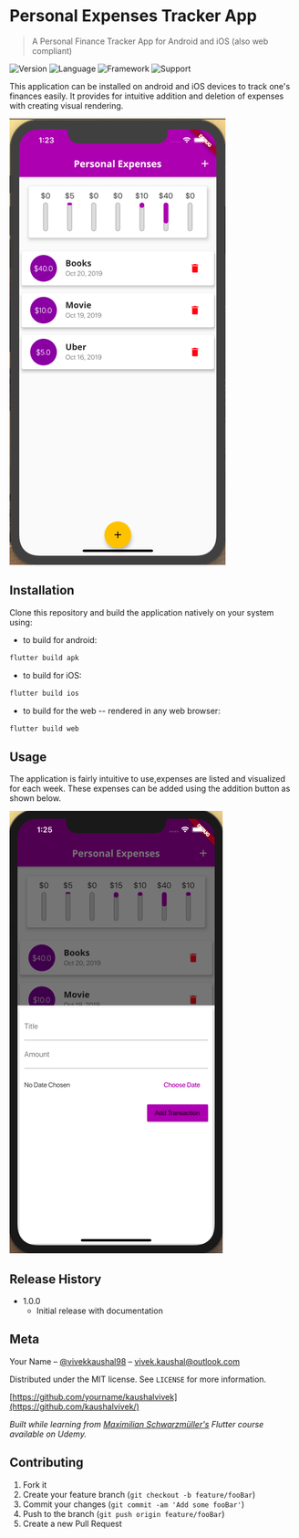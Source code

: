 # Personal Expenses Tracker App
> A Personal Finance Tracker App for Android and iOS (also web compliant)

![Version](https://img.shields.io/badge/version-1.0.0-brightgreen)
![Language](https://img.shields.io/badge/Language-Dart-orange)
![Framework](https://img.shields.io/badge/Framework-Flutter-blue)
![Support](https://img.shields.io/badge/Support-Issue%20Based-red)

This application can be installed on android and iOS devices to track one's finances easily. It provides for intuitive addition and deletion of expenses with creating visual rendering.

![](images/app.png)

## Installation

Clone this repository and build the application natively on your system using:  

- to build for android:
```sh
flutter build apk
```
- to build for iOS:
```sh
flutter build ios
```
- to build for the web -- rendered in any web browser:
```sh
flutter build web
```

## Usage

The application is fairly intuitive to use,expenses are listed and visualized for each week. These expenses can be added using the addition button as shown below.

![](images/transaction_add.png)

## Release History

* 1.0.0
    * Initial release with documentation

## Meta

Your Name – [@vivekkaushal98](https://twitter.com/vivekkaushal98) – vivek.kaushal@outlook.com

Distributed under the MIT license. See ``LICENSE`` for more information.

[https://github.com/yourname/kaushalvivek](https://github.com/kaushalvivek/)

*Built while learning from [Maximilian Schwarzmüller's](https://twitter.com/maxedapps) Flutter course available on Udemy.*

## Contributing

1. Fork it
2. Create your feature branch (`git checkout -b feature/fooBar`)
3. Commit your changes (`git commit -am 'Add some fooBar'`)
4. Push to the branch (`git push origin feature/fooBar`)
5. Create a new Pull Request

<!-- Markdown link & img dfn's -->
[npm-image]: https://img.shields.io/npm/v/datadog-metrics.svg?style=flat-square
[npm-url]: https://npmjs.org/package/datadog-metrics
[npm-downloads]: https://img.shields.io/npm/dm/datadog-metrics.svg?style=flat-square
[travis-image]: https://img.shields.io/travis/dbader/node-datadog-metrics/master.svg?style=flat-square
[travis-url]: https://travis-ci.org/dbader/node-datadog-metrics
[wiki]: https://github.com/yourname/yourproject/wiki
